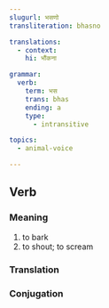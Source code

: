 ```yaml
---
slugurl: भसणो
transliteration: bhasno

translations:
  - context:
    hi: भौंकना

grammar:
  verb:
    term: भस
    trans: bhas
    ending: a
    type:
      - intransitive

topics:
  - animal-voice

---
```


## Verb

### Meaning

<word-meanings>

1. to bark
2. to shout; to scream

</word-meanings>

### Translation

<translation :translation="translations" ></translation>

### Conjugation

<verb-conj :grammar="grammar" ></verb-conj>

